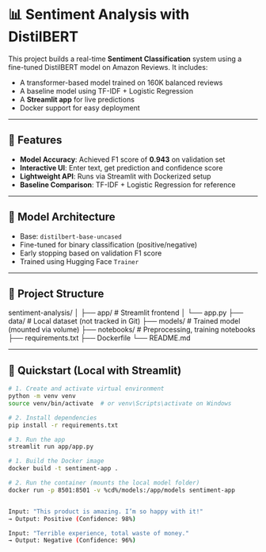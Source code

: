 # 📊 Sentiment Analysis with DistilBERT

This project builds a real-time **Sentiment Classification** system using a fine-tuned DistilBERT model on Amazon Reviews. It includes:

- A transformer-based model trained on 160K balanced reviews  
- A baseline model using TF-IDF + Logistic Regression  
- A **Streamlit app** for live predictions  
- Docker support for easy deployment

---

## 🚀 Features

- **Model Accuracy**: Achieved F1 score of **0.943** on validation set
- **Interactive UI**: Enter text, get prediction and confidence score
- **Lightweight API**: Runs via Streamlit with Dockerized setup
- **Baseline Comparison**: TF-IDF + Logistic Regression for reference

---

## 🧠 Model Architecture

- Base: `distilbert-base-uncased`
- Fine-tuned for binary classification (positive/negative)
- Early stopping based on validation F1 score
- Trained using Hugging Face `Trainer`

---

## 📁 Project Structure

sentiment-analysis/
│
├── app/ # Streamlit frontend
│ └── app.py
├── data/ # Local dataset (not tracked in Git)
├── models/ # Trained model (mounted via volume)
├── notebooks/ # Preprocessing, training notebooks
├── requirements.txt
├── Dockerfile
└── README.md



---

## 🧪 Quickstart (Local with Streamlit)

```bash
# 1. Create and activate virtual environment
python -m venv venv
source venv/bin/activate  # or venv\Scripts\activate on Windows

# 2. Install dependencies
pip install -r requirements.txt

# 3. Run the app
streamlit run app/app.py

# 1. Build the Docker image
docker build -t sentiment-app .

# 2. Run the container (mounts the local model folder)
docker run -p 8501:8501 -v %cd%/models:/app/models sentiment-app


Input: "This product is amazing. I’m so happy with it!"
→ Output: Positive (Confidence: 98%)

Input: "Terrible experience, total waste of money."
→ Output: Negative (Confidence: 96%)
